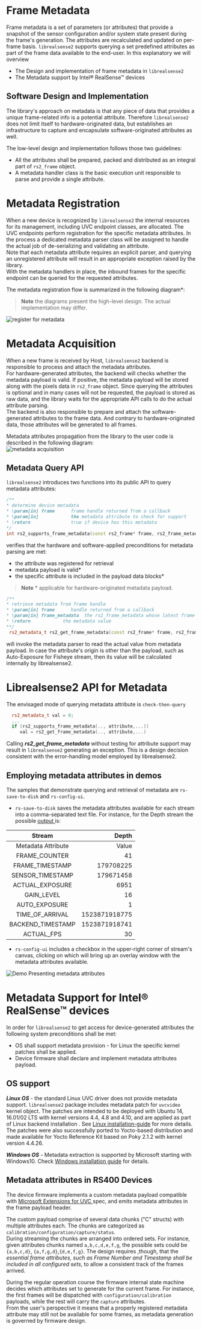 # Frame Metadata

Frame metadata is a set of parameters (or attributes) that provide a snapshot of the sensor configuration and/or system state present during the frame's generation.
The attributes are recalculated and updated on per-frame basis.
`librealsense2` supports querying a set predefined attributes as part of the frame data available to the end-user.
In this explanatory we will overview
- The Design and implementation of frame metadata in `librealsense2`
- The Metadata support by Intel® RealSense™ devices


## Software Design and Implementation
The library's approach on metadata is that any piece of data that provides a unique frame-related info is a potential attribute. Therefore `librealsense2` does not limit itself to hardware-originated data, but establishes an infrastructure to capture and encapsulate  software-originated attributes as well.

The low-level design and implementation follows those two guidelines:
- All the attributes shall be prepared, packed and distributed as an integral part of `rs2_frame` object.
- A metadata handler class is the basic execution unit responsible to parse and provide a single attribute.

# Metadata Registration
When a new device is recognized by `librealsense2` the internal resources for its management, including UVC endpoint classes, are allocated. The UVC endpoints perform registration for the specific metadata attributes. In the process a dedicated metadata parser class will be assigned to handle the actual job of de-serializing and validating an attribute.    
Note that each metadata attribute requires an explicit parser, and querying an unregistered attribute will result in an appropriate exception raised by the library.  
With the metadata handlers in place, the inbound frames for the specific endpoint can be queried for the requested attributes.  

The metadata registration flow is summarized in the following diagram*:  
>**Note** the diagrams present the high-level design. The actual implementation may differ.  

![register for metadata](./metadata/metadata_registration_flow.bmp)

# Metadata Acquisition
When a new frame is received by Host, `librealsense2` backend is responsible to process and attach the metadata attributes.  
For hardware-generated attributes, the backend will checks whether the metadata payload is valid. If positive, the metadata payload will be stored along with the pixels data in `rs2_frame` object. Since querying the attributes is optional and in many cases will not be requested, the payload is stored as raw data, and the library waits for the appropriate API calls to do the actual attribute parsing.  
The backend is also responsible to prepare and attach the software-generated attributes to the frame data. And contrary to hardware-originated data, those attributes will be generated to all frames.

Metadata attributes propagation from the library to the user code is described in the following diagram:  
![metadata acquisition](./metadata/metadata_acquisition_flow.bmp)

## Metadata Query API
`librealsense2` introduces two functions into its public API to query metadata attributes:
```cpp
/**
* determine device metadata
* \param[in] frame      frame handle returned from a callback
* \param[in]            the metadata attribute to check for support
* \return               true if device has this metadata
*/
int rs2_supports_frame_metadata(const rs2_frame* frame, rs2_frame_metadata frame_metadata, rs2_error** error);
```
verifies that the hardware and software-applied preconditions for metadata parsing are met:
- the attribute was registered for retrieval
- metadata payload is valid*
- the specific attribute is included in the payload data blocks*
> **Note** * applicable for hardware-originated metadata payload.  

```cpp
/**
* retrieve metadata from frame handle
* \param[in] frame      handle returned from a callback
* \param[in] frame_metadata  the rs2_frame_metadata whose latest frame we are interested in
* \return            the metadata value
**/
 rs2_metadata_t rs2_get_frame_metadata(const rs2_frame* frame, rs2_frame_metadata frame_metadata, rs2_error** error);
```
will invoke the metadata parser to read the actual value from metadata payload. In case the attribute's origin is other than the payload, such as Auto-Exposure for Fisheye stream, then its value will be calculated internally by librealsense2.  

# Librealsense2 API for Metadata
The envisaged mode of querying metadata attribute is `check-then-query`
```cpp
  rs2_metadata_t val = 0;
  ...
  if (rs2_supports_frame_metadata(.., attribute,...))
     val = rs2_get_frame_metadata(.., attribute,...)
 ```
Calling __*rs2_get_frame_metadata*__ without testing for attribute support may result in `librealsense2` generating an exception. This is a design decision consistent with the error-handling model employed by librealsense2.  


## Employing metadata attributes in demos
The samples that demonstrate querying and retrieval of metadata are `rs-save-to-disk` and `rs-config-ui`.
 - `rs-save-to-disk` saves the metadata attributes available for each stream into a comma-separated text file. For instance, for the Depth stream the possible [output ](metadata/rs-save-to-disk-output-DEPTH-metadata.csv) is:  

Stream |Depth
:-----:|------:|
Metadata Attribute|  Value
FRAME_COUNTER |41
FRAME_TIMESTAMP|179708225
SENSOR_TIMESTAMP|179671458
ACTUAL_EXPOSURE|6951
GAIN_LEVEL|16
AUTO_EXPOSURE|1  
TIME_OF_ARRIVAL|1523871918775
BACKEND_TIMESTAMP|1523871918741
ACTUAL_FPS|30

 - `rs-config-ui` includes a checkbox in the upper-right corner of  stream's canvas, clicking on which will bring up an overlay window with the metadata attributes available.  

​![Demo Presenting metadata attributes](./metadata/metadata-cpp-config-ui.png)

# Metadata Support for Intel® RealSense™ devices
In order for `librealsense2` to get access for device-generated attributes the following system preconditions shall be met:
- OS shall support metadata provision - for Linux the specific kernel patches shall be applied.  
- Device firmware shall declare and implement metadata attributes payload.

## OS support
***Linux OS*** -  the standard Linux UVC driver does not provide metadata support.
`librealsense2` package includes metadata patch for `uvcvideo` kernel object. The patches are intended to be deployed with Ubuntu 14, 16.01/02 LTS with kernel versions 4.4, 4.8 and 4.10, and are applied as part of Linux backend installation . See [Linux installation-guide](./installation.md) for more details.
The patches were also successfully ported to Yocto-based distribution and made available for Yocto Reference Kit based on Poky 2.1.2 with kernel version 4.4.26.

***Windows OS*** - Metadata extraction is supported by Microsoft starting with Windows10. Check [Windows installation  guide](./installation_windows.md) for details.  


## Metadata attributes in RS400 Devices
The device firmware implements a custom metadata payload compatible with [Microsoft Extensions for UVC ](https://docs.microsoft.com/en-us/windows-hardware/drivers/stream/uvc-extensions-1-5) spec, and emits metadata attributes in the frame payload header.

The custom payload comprise of several data chunks ("C" structs) with multiple attributes each. The chunks are categorized as  `calibration/configuration/capture/status`.  
During streaming the chunks are arranged into ordered sets. For instance, given attributes chunks named `a,b,c,d,e,f,g`, the possible sets could be `{a,b,c,d}`, `{a,f,g,d}`,`{d,e,f,g}`.  The design requires ,though, that the *essential frame attributes, such as Frame Number and Timestamp shall be included in all configured sets*, to allow a consistent track of the frames arrived.  

During the regular operation course the firmware internal state machine decides which attributes set to generate for the current frame. For instance, the first frames will be dispatched with `configuration/calibration` payloads, while the rest will carry the `capture` attributes.  
From the user's perspective it means that a properly registered metadata attribute may still not be available for some frames, as metadata generation is governed by firmware design.
